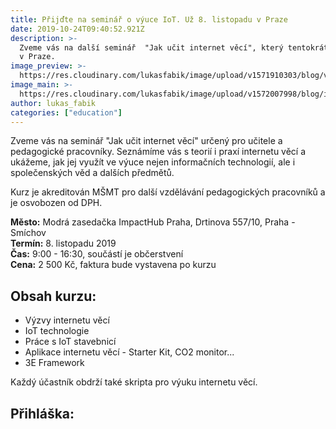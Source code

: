 ```yaml
---
title: Přijďte na seminář o výuce IoT. Už 8. listopadu v Praze
date: 2019-10-24T09:40:52.921Z
description: >-
  Zveme vás na další seminář  "Jak učit internet věcí", který tentokrát pořádáme
  v Praze.
image_preview: >-
  https://res.cloudinary.com/lukasfabik/image/upload/v1571910303/blog/vyuka-digitalnich-dovednosti.jpg
image_main: >-
  https://res.cloudinary.com/lukasfabik/image/upload/v1572007998/blog/iot-course_full.png
author: lukas_fabik
categories: ["education"]
---
```

Zveme vás na seminář "Jak učit internet věcí" určený pro učitele a pedagogické pracovníky. Seznámíme vás s teorií i praxí internetu věcí a ukážeme, jak jej využít ve výuce nejen informačních technologií, ale i společenských věd a dalších předmětů.

Kurz je akreditován MŠMT pro další vzdělávání pedagogických pracovníků a je osvobozen od DPH.

**Město:** Modrá zasedačka ImpactHub Praha, Drtinova 557/10, Praha - Smíchov\
**Termín:** 8. listopadu 2019\
**Čas:** 9:00 - 16:30, součástí je občerstvení\
**Cena:** 2 500 Kč, faktura bude vystavena po kurzu

## Obsah kurzu:

* Výzvy internetu věcí
* IoT technologie
* Práce s IoT stavebnicí
* Aplikace internetu věcí - Starter Kit, CO2 monitor...
* 3E Framework

Každý účastník obdrží také skripta pro výuku internetu věcí.

## Přihláška:

<script charset="utf-8" type="text/javascript" src="//js.hsforms.net/forms/shell.js"></script>

<script>

  hbspt.forms.create({

	portalId: "5560121",

	formId: "b733072c-eec6-4553-8b76-3425074a294e"

});

</script>
